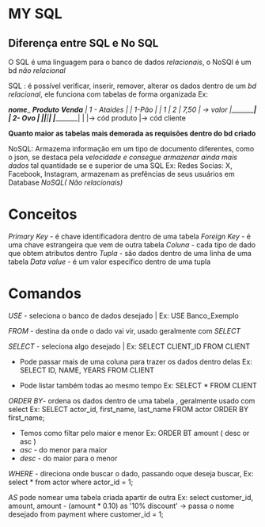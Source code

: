 # MY SQL

## Diferença entre SQL e No SQL
O SQL é uma linguagem para o banco de dados *relacionais*, o NoSQl é um bd *não relacional*

SQL : é possível verificar, inserir, remover, alterar os dados dentro de um *bd relacional*, ele funciona com tabelas de forma organizada
Ex:

_____nome______     _____Produto____            ______Venda_____
| 1 - Ataides |     |    1-Pão     |            | 1  | 2 | 7,50 | -> valor
|_____________|     |    2- Ovo    |            |_|____|________|
                    |______________|             |    |-> cód produto
                                                  |-> cód cliente

**Quanto maior as tabelas mais demorada as requisões dentro do bd criado**

NoSQL: Armazema informação em um tipo de documento diferentes, como o json, se destaca pela *velocidade e consegue armazenar ainda mais dados* tal quantidade se e superior de uma SQL
Ex: Redes Socias: X, Facebook, Instagram, armazenam as prefências de seus usuários em Database *NoSQL( Não relacionais)*

# Conceitos
*Primary Key* -  é chave identificadora dentro de uma tabela
*Foreign Key* - é uma chave estrangeira que vem de outra tabela
*Coluna* -  cada tipo de dado que obtem atributos dentro
*Tupla* - são dados dentro de uma linha de uma tabela
*Data value* - é um valor especifico dentro de uma tupla

# Comandos

*USE* - seleciona o banco de dados desejado   |     Ex: USE Banco_Exemplo

*FROM* - destina da onde o dado vai vir, usado geralmente com *SELECT*

*SELECT* - seleciona algo desejado            |     Ex: SELECT CLIENT_ID FROM CLIENT
- Pode passar mais de uma coluna para trazer os dados dentro delas
Ex: SELECT ID, NAME, YEARS FROM CLIENT

- Pode listar também todas ao mesmo tempo
Ex: SELECT * FROM CLIENT

*ORDER BY*- ordena os dados dentro de uma tabela , geralmente usado com select
Ex: SELECT actor_id, first_name, last_name FROM actor ORDER BY first_name;

- Temos como filtar pelo maior e menor  Ex: ORDER BT amount ( desc or asc )
- *asc* - do menor para maior
- *desc* - do maior para o menor

*WHERE* - direciona onde buscar o dado, passando oque deseja buscar, 
Ex: select * from actor where actor_id = 1;



*AS* pode nomear uma tabela criada apartir de outra
Ex: 
select customer_id, amount,
 amount  - (amount * 0.10) as '10% discount' -> passa o nome desejado
 from payment where customer_id = 1;
